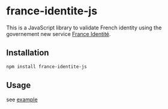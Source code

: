 # france-identite-js

This is a JavaScript library to validate French identity using the governement new service [France Identité](https://france-identite.gouv.fr/).

## Installation

```bash
npm install france-identite-js
```

## Usage

see [example](./index.js)